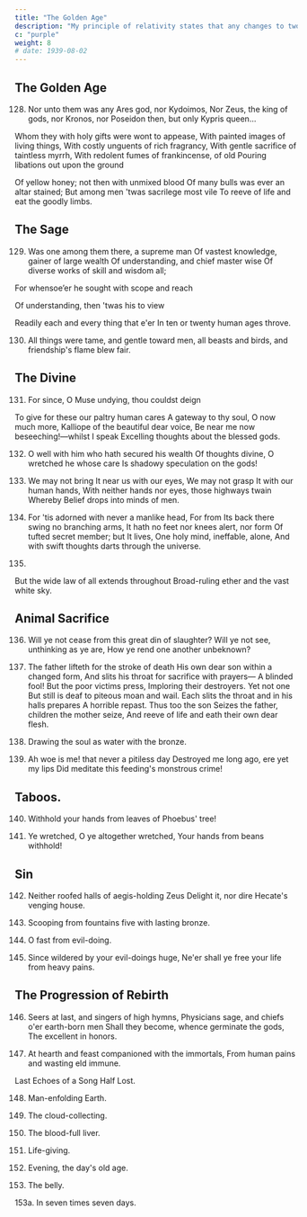 ```yaml
---
title: "The Golden Age"
description: "My principle of relativity states that any changes to two systems of coordinates that are in uniform motion"
c: "purple"
weight: 8
# date: 1939-08-02
---
```



## The Golden Age

128. Nor unto them was any Ares god, nor Kydoimos,
Nor Zeus, the king of gods, nor Kronos, nor
Poseidon then, but only Kypris queen...

Whom they with holy gifts were wont to appease,
With painted images of living things,
With costly unguents of rich fragrancy,
With gentle sacrifice of taintless myrrh,
With redolent fumes of frankincense, of old
Pouring libations out upon the ground

Of yellow honey; not then with unmixed blood
Of many bulls was ever an altar stained;
But among men 'twas sacrilege most vile
To reeve of life and eat the goodly limbs.


## The Sage

129. Was one among them there, a supreme man
Of vastest knowledge, gainer of large wealth
Of understanding, and chief master wise
Of diverse works of skill and wisdom all;

For whensoe’er he sought with scope and reach

Of understanding, then 'twas his to view

Readily each and every thing that e'er
In ten or twenty human ages throve.

130. All things were tame, and gentle toward men, all beasts and birds, and friendship's flame blew fair.


## The Divine

131. For since, O Muse undying, thou couldst deign

To give for these our paltry human cares
A gateway to thy soul, O now much more,
Kalliope of the beautiful dear voice,
Be near me now beseeching!—whilst I speak
Excelling thoughts about the blessed gods.

132. O well with him who hath secured his wealth
Of thoughts divine, O wretched he whose care
Is shadowy speculation on the gods!

133. We may not bring It near us with our eyes,
We may not grasp It with our human hands,
With neither hands nor eyes, those highways twain
Whereby Belief drops into minds of men.

134. For 'tis adorned with never a manlike head,
For from Its back there swing no branching arms,
It hath no feet nor knees alert, nor form
Of tufted secret member; but It lives,
One holy mind, ineffable, alone,
And with swift thoughts darts through the universe.

135.
But the wide law of all extends throughout
Broad-ruling ether and the vast white sky.

## Animal Sacrifice

136. Will ye not cease from this great din of slaughter?
Will ye not see, unthinking as ye are,
How ye rend one another unbeknown?

137. The father lifteth for the stroke of death
His own dear son within a changed form,
And slits his throat for sacrifice with prayers—
A blinded fool! But the poor victims press,
Imploring their destroyers. Yet not one
But still is deaf to piteous moan and wail.
Each slits the throat and in his halls prepares
A horrible repast. Thus too the son
Seizes the father, children the mother seize,
And reeve of life and eath their own dear flesh.

138. Drawing the soul as water with the bronze.

139. Ah woe is me! that never a pitiless day
Destroyed me long ago, ere yet my lips
Did meditate this feeding's monstrous crime!

## Taboos.

140. Withhold your hands from leaves of Phoebus' tree!

141. Ye wretched, O ye altogether wretched,
Your hands from beans withhold!


## Sin

142. Neither roofed halls of aegis-holding Zeus
Delight it, nor dire Hecate's venging house.

143. Scooping from fountains five with lasting bronze.
 
144. O fast from evil-doing.

145. Since wildered by your evil-doings huge,
Ne'er shall ye free your life from heavy pains.


## The Progression of Rebirth

146. Seers at last, and singers of high hymns, Physicians sage, and chiefs o'er earth-born men
Shall they become, whence germinate the gods,
The excellent in honors.

147. At hearth and feast companioned with the immortals,
From human pains and wasting eld immune.

Last Echoes of a Song Half Lost.

148. Man-enfolding Earth.

149. The cloud-collecting.

150. The blood-full liver.

151. Life-giving.

152. Evening, the day's old age.

153. The belly.

153a. In seven times seven days.
